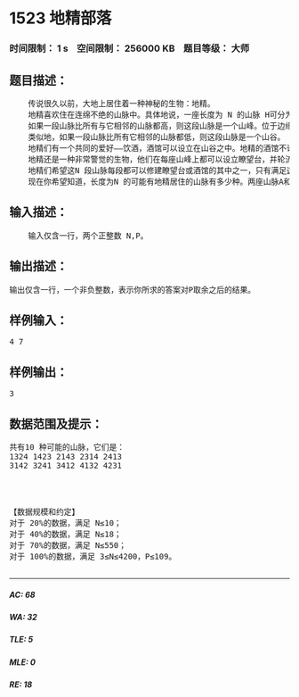 # 1523 地精部落   
### 时间限制： 1 s&nbsp;&nbsp;&nbsp;&nbsp;空间限制： 256000 KB&nbsp;&nbsp;&nbsp;&nbsp;题目等级： 大师  
## 题目描述：  

<pre>
    传说很久以前，大地上居住着一种神秘的生物：地精。   
    地精喜欢住在连绵不绝的山脉中。具体地说，一座长度为 N 的山脉 H可分为从左到右的 N 段，每段有一个独一无二的高度 Hi，其中Hi是1到N 之间的正整数。   
    如果一段山脉比所有与它相邻的山脉都高，则这段山脉是一个山峰。位于边缘的山脉只有一段相邻的山脉，其他都有两段（即左边和右边）。   
    类似地，如果一段山脉比所有它相邻的山脉都低，则这段山脉是一个山谷。   
    地精们有一个共同的爱好——饮酒，酒馆可以设立在山谷之中。地精的酒馆不论白天黑夜总是人声鼎沸，地精美酒的香味可以飘到方圆数里的地方。   
    地精还是一种非常警觉的生物，他们在每座山峰上都可以设立瞭望台，并轮流担当瞭望工作，以确保在第一时间得知外敌的入侵。   
    地精们希望这N 段山脉每段都可以修建瞭望台或酒馆的其中之一，只有满足这个条件的整座山脉才可能有地精居住。   
    现在你希望知道，长度为N 的可能有地精居住的山脉有多少种。两座山脉A和B不同当且仅当存在一个 i，使得 Ai≠Bi。由于这个数目可能很大，你只对它除以P的余数感兴趣。
</pre>
  
  
## 输入描述：  

<pre>
    输入仅含一行，两个正整数 N,P。 
</pre>
  
  
## 输出描述：  

<pre>
输出仅含一行，一个非负整数，表示你所求的答案对P取余之后的结果。
</pre>
  
  
## 样例输入：  

<pre>
4 7
</pre>
  
  
## 样例输出：  

<pre>
3
</pre>
  
  
## 数据范围及提示：  

<pre>
共有10 种可能的山脉，它们是：   
1324 1423 2143 2314 2413   
3142 3241 3412 4132 4231   
  
  
  

【数据规模和约定】   
对于 20%的数据，满足 N≤10；   
对于 40%的数据，满足 N≤18；   
对于 70%的数据，满足 N≤550；   
对于 100%的数据，满足 3≤N≤4200，P≤109。
 
</pre>
  
  
***  

##### AC: 68  
##### WA: 32  
##### TLE: 5  
##### MLE: 0  
##### RE: 18  
